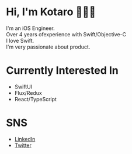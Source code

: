 # Hi, I'm Kotaro 👋👨‍💻
I'm an iOS Engineer.<br>
Over 4 years ofexperience with Swift/Objective-C<br>
I love Swift.<br>
I'm very passionate about product.


# Currently Interested In
- SwiftUI
- Flux/Redux
- React/TypeScript

# SNS
- [LinkedIn](https://www.linkedin.com/in/kotaro-fukuo)
- [Twitter](https://twitter.com/haptaro)
